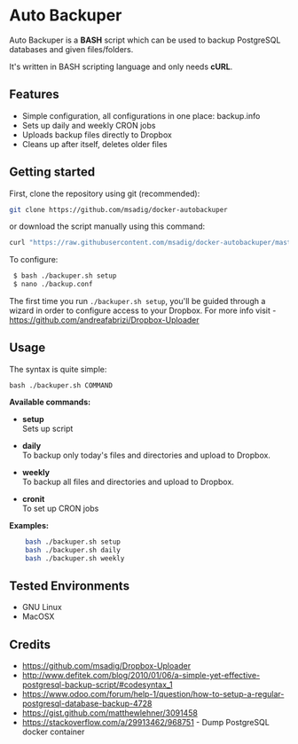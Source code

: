 # Auto Backuper

Auto Backuper is a **BASH** script which can be used to backup PostgreSQL databases and given files/folders.

It's written in BASH scripting language and only needs **cURL**.


## Features

* Simple configuration, all configurations in one place: backup.info
* Sets up daily and weekly CRON jobs
* Uploads backup files directly to Dropbox
* Cleans up after itself, deletes older files


## Getting started

First, clone the repository using git (recommended):

```bash
git clone https://github.com/msadig/docker-autobackuper
```

or download the script manually using this command:

```bash
curl "https://raw.githubusercontent.com/msadig/docker-autobackuper/master/backuper.sh" -o backuper.sh
```

To configure:

```bash
 $ bash ./backuper.sh setup
 $ nano ./backup.conf
```

The first time you run `./backuper.sh setup`, you'll be guided through a wizard in order to configure access to your Dropbox. For more info visit - https://github.com/andreafabrizi/Dropbox-Uploader


## Usage

The syntax is quite simple:

```
bash ./backuper.sh COMMAND
```

**Available commands:**

* **setup**  
Sets up script  


* **daily**  
To backup only today's files and directories and upload to Dropbox.


* **weekly**  
To backup all files and directories and upload to Dropbox.


* **cronit**  
To set up CRON jobs



**Examples:**
```bash
    bash ./backuper.sh setup
    bash ./backuper.sh daily
    bash ./backuper.sh weekly
```


## Tested Environments

* GNU Linux
* MacOSX


## Credits

 * https://github.com/msadig/Dropbox-Uploader
 * http://www.defitek.com/blog/2010/01/06/a-simple-yet-effective-postgresql-backup-script/#codesyntax_1
 * https://www.odoo.com/forum/help-1/question/how-to-setup-a-regular-postgresql-database-backup-4728
 * https://gist.github.com/matthewlehner/3091458
 * https://stackoverflow.com/a/29913462/968751 - Dump PostgreSQL docker container
